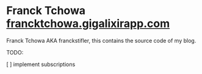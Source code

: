 # Franck Tchowa [francktchowa.gigalixirapp.com](http://francktchowa.gigalixirapp.com/)
Franck Tchowa AKA franckstifler, this contains the source code of my blog.

TODO:

[ ] implement subscriptions